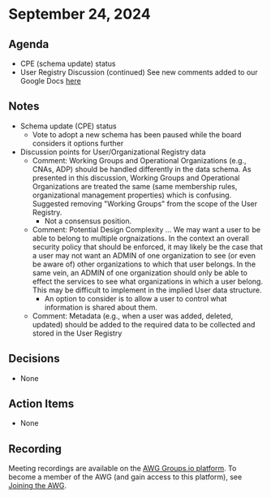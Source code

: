 # September 24, 2024

## Agenda
*  CPE (schema update) status
*  User Registry Discussion (continued)
   See new comments added to our Google Docs [here](https://docs.google.com/document/d/11dVHhvI9_0bGQss89DxvNTFa7pNW435UdG5x_qLqJmc/edit#heading=h.sbt2g9mdajrk)

## Notes
* Schema update (CPE) status
   * Vote to adopt a new schema has been paused while the board considers it options further
* Discussion points for User/Organizational Registry data
   * Comment: Working Groups and Operational Organizations (e.g., CNAs, ADP) should be handled differently in the data schema.  As presented in this discussion, Working Groups and Operational Organizations are treated the same (same membership rules, organizational management properties) which is confusing.  Suggested removing "Working Groups" from the scope of the User Registry.
      * Not a consensus position. 
   * Comment: Potential Design Complexity ... We may want a user to be able to belong to multiple orgnaizations. In the context an overall security policy that should be enforced, it may likely be the case that a user may not want an ADMIN of one organization to see (or even be aware of) other organizations to which that user belongs.   In the same vein, an ADMIN of one organization should only be able to effect the services to see what organizations in which a user belong.  This may be difficult to implement in the implied User data structure.
      * An option to consider is to allow a user to control what information is shared about them.
   * Comment: Metadata (e.g., when a user was added, deleted, updated) should be added to the required data to be collected and stored in the User Registry

## Decisions

* None

## Action Items

* None

## Recording

Meeting recordings are available on the [AWG Groups.io platform](https://cve-cwe-programs.groups.io/g/AWG/files/MeetingRecordings).
To become a member of the AWG (and gain access to this platform), see [Joining the AWG](https://github.com/CVEProject/automation-working-group?tab=readme-ov-file#joining-the-awg).
